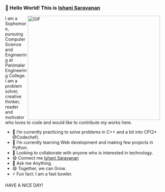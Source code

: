 ### 👋 Hello World! This is  <a href="https://www.linkedin.com/in/ishani-saravanan-828a511b9/">Ishani Saravanan</a>
 <img align="right" alt="GIF" src="https://github.com/arsentieva/arsentieva/blob/main/code.gif?raw=true" width="430" height="340" />

  I am a Sophomore, pursuing Computer Science and Engineering at Panimalar Engineering College.
  I am a problem solver, creative thinker, reader and motivator 
  who loves to code and would like to contribute my works here.
 
  
- 🔭 I’m currently practicing to solve problems in C++ and a bit into CP(2* @Codechef).
- 🌱 I’m currently learning Web development and making few projects in Python.
- 👯 Looking to collaborate with anyone who is interested in technology.
- 😄 Connect me <a href="https://www.linkedin.com/in/ishani-saravanan-828a511b9/">Ishani Saravanan</a>
- 💬 Ask me Anything.
- 😄 Together, we can Grow.
- ⚡ Fun fact: I am a fast bowler.

 HAVE A NICE DAY!
